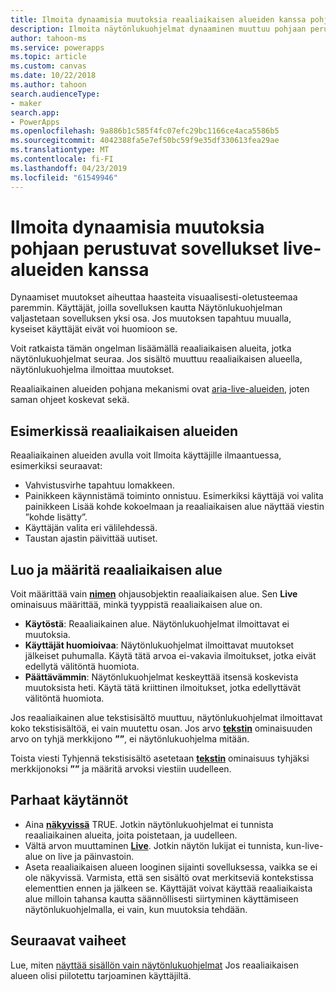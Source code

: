 ```yaml
---
title: Ilmoita dynaamisia muutoksia reaaliaikaisen alueiden kanssa pohjaan perustuvien sovellusten | Microsoft Docs
description: Ilmoita näytönlukuohjelmat dynaaminen muuttuu pohjaan perustuvat sovellukset-live-alueiden avulla
author: tahoon-ms
ms.service: powerapps
ms.topic: article
ms.custom: canvas
ms.date: 10/22/2018
ms.author: tahoon
search.audienceType:
- maker
search.app:
- PowerApps
ms.openlocfilehash: 9a886b1c585f4fc07efc29bc1166ce4aca5586b5
ms.sourcegitcommit: 4042388fa5e7ef50bc59f9e35df330613fea29ae
ms.translationtype: MT
ms.contentlocale: fi-FI
ms.lasthandoff: 04/23/2019
ms.locfileid: "61549946"
---
```

# <a name="announce-dynamic-changes-with-live-regions-for-canvas-apps"></a>Ilmoita dynaamisia muutoksia pohjaan perustuvat sovellukset live-alueiden kanssa

Dynaamiset muutokset aiheuttaa haasteita visuaalisesti-oletusteemaa paremmin. Käyttäjät, joilla sovelluksen kautta Näytönlukuohjelman valjastetaan sovelluksen yksi osa. Jos muutoksen tapahtuu muualla, kyseiset käyttäjät eivät voi huomioon se.

Voit ratkaista tämän ongelman lisäämällä reaaliaikaisen alueita, jotka näytönlukuohjelmat seuraa. Jos sisältö muuttuu reaaliaikaisen alueella, näytönlukuohjelma ilmoittaa muutokset.

Reaaliaikainen alueiden pohjana mekanismi ovat [aria-live-alueiden](https://www.w3.org/TR/wai-aria-1.1/#dfn-live-region), joten saman ohjeet koskevat sekä.

## <a name="example-uses-of-live-regions"></a>Esimerkissä reaaliaikaisen alueiden

Reaaliaikainen alueiden avulla voit Ilmoita käyttäjille ilmaantuessa, esimerkiksi seuraavat:

* Vahvistusvirhe tapahtuu lomakkeen.
* Painikkeen käynnistämä toiminto onnistuu. Esimerkiksi käyttäjä voi valita painikkeen Lisää kohde kokoelmaan ja reaaliaikaisen alue näyttää viestin ”kohde lisätty”.
* Käyttäjän valita eri välilehdessä.
* Taustan ajastin päivittää uutiset.

## <a name="create-and-configure-a-live-region"></a>Luo ja määritä reaaliaikaisen alue

Voit määrittää vain **[nimen](controls/control-text-box.md)** ohjausobjektin reaaliaikaisen alue. Sen **Live** ominaisuus määrittää, minkä tyyppistä reaaliaikaisen alue on.

* **Käytöstä**: Reaaliaikainen alue. Näytönlukuohjelmat ilmoittavat ei muutoksia.
* **Käyttäjät huomioivaa**: Näytönlukuohjelmat ilmoittavat muutokset jälkeiset puhumalla. Käytä tätä arvoa ei-vakavia ilmoitukset, jotka eivät edellytä välitöntä huomiota.
* **Päättävämmin**: Näytönlukuohjelmat keskeyttää itsensä koskevista muutoksista heti. Käytä tätä kriittinen ilmoitukset, jotka edellyttävät välitöntä huomiota.

Jos reaaliaikainen alue tekstisisältö muuttuu, näytönlukuohjelmat ilmoittavat koko tekstisisältöä, ei vain muutettu osan. Jos arvo **[tekstin](controls/properties-core.md)** ominaisuuden arvo on tyhjä merkkijono **””**, ei näytönlukuohjelma mitään.

Toista viesti Tyhjennä tekstisisältö asetetaan **[tekstin](controls/properties-core.md)** ominaisuus tyhjäksi merkkijonoksi **””** ja määritä arvoksi viestiin uudelleen.

## <a name="best-practices"></a>Parhaat käytännöt

* Aina **[näkyvissä](controls/properties-core.md)** TRUE. Jotkin näytönlukuohjelmat ei tunnista reaaliaikainen alueita, joita poistetaan, ja uudelleen.
* Vältä arvon muuttaminen  **[Live](controls/properties-accessibility.md)**. Jotkin näytön lukijat ei tunnista, kun-live-alue on live ja päinvastoin.
* Aseta reaaliaikaisen alueen looginen sijainti sovelluksessa, vaikka se ei ole näkyvissä. Varmista, että sen sisältö ovat merkitseviä kontekstissa elementtien ennen ja jälkeen se. Käyttäjät voivat käyttää reaaliaikaista alue milloin tahansa kautta säännöllisesti siirtyminen käyttämiseen näytönlukuohjelmalla, ei vain, kun muutoksia tehdään.

## <a name="next-steps"></a>Seuraavat vaiheet

Lue, miten [näyttää sisällön vain näytönlukuohjelmat](accessible-apps-content-visibility.md) Jos reaaliaikaisen alueen olisi piilotettu tarjoaminen käyttäjiltä.